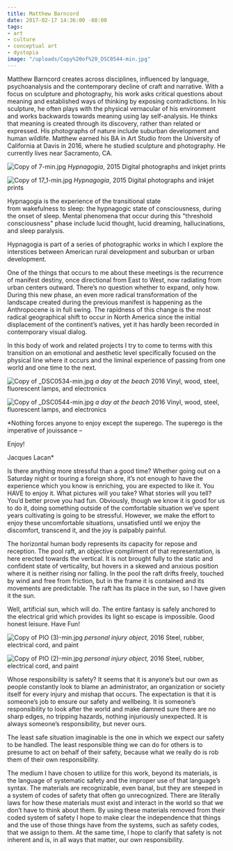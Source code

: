 ```yaml
---
title: Matthew Barncord
date: 2017-02-17 14:36:00 -08:00
tags:
- art
- culture
- conceptual art
- dystopia
image: "/uploads/Copy%20of%20_DSC0544-min.jpg"
---
```


Matthew Barncord creates across disciplines, influenced by language, psychoanalysis and the contemporary decline of craft and narrative. With a focus on sculpture and photography, his work asks critical questions about meaning and established ways of thinking by exposing contradictions. In his sculpture, he often plays with the physical vernacular of his environment and works backwards towards meaning using lay self-analysis. He thinks that meaning is created through its discovery, rather than related or expressed. His photographs of nature include suburban development and human wildlife. Matthew earned his BA in Art Studio from the University of California at Davis in 2016, where he studied sculpture and photography. He currently lives near Sacramento, CA.

![Copy of 7-min.jpg](/uploads/Copy%20of%207-min.JPG)
*Hypnagogia*, 2015
Digital photographs and inkjet prints

![Copy of 17_1-min.jpg](/uploads/Copy%20of%2017_1-min.jpg)
*Hypnagogia*, 2015
Digital photographs and inkjet prints

Hypnagogia is the experience of the transitional state from wakefulness to sleep: the hypnagogic state of consciousness, during the onset of sleep. Mental phenomena that occur during this &quot;threshold consciousness&quot; phase include lucid thought, lucid dreaming, hallucinations, and sleep paralysis. 

Hypnagogia is part of a series of photographic works in which I explore the interstices between American rural development and suburban or urban development.

One of the things that occurs to me about these meetings is the recurrence of manifest destiny, once directional from East to West, now radiating from urban centers outward. There’s no question whether to expand, only how. During this new phase, an even more radical transformation of the landscape created during the previous manifest is happening as the Anthropocene is in full swing. The rapidness of this change is the most radical geographical shift to occur in North America since the initial displacement of the continent’s natives, yet it has hardly been recorded in contemporary visual dialog.

In this body of work and related projects I try to come to terms with this transition on an emotional and aesthetic level specifically focused on the physical line where it occurs and the liminal experience of passing from one world and one time to the next.

![Copy of _DSC0534-min.jpg](/uploads/Copy%20of%20_DSC0534-min.jpg)
*a day at the beach* 2016
Vinyl, wood, steel, fluorescent lamps, and electronics

![Copy of _DSC0544-min.jpg](/uploads/Copy%20of%20_DSC0544-min.jpg)
*a day at the beach* 2016
Vinyl, wood, steel, fluorescent lamps, and electronics

*Nothing forces anyone to enjoy except the superego. The superego is the imperative of jouissance – 

Enjoy!

Jacques Lacan*

Is there anything more stressful than a good time? Whether going out on a Saturday night or touring a foreign shore, it’s not enough to have the experience which you know is enriching, you are expected to like it. You HAVE to enjoy it. What pictures will you take? What stories will you tell? You’d better prove you had fun. Obviously, though we know it is good for us to do it, doing something outside of the comfortable situation we’ve spent years cultivating is going to be stressful. However, we make the effort to enjoy these uncomfortable situations, unsatisfied until we enjoy the discomfort, transcend it, and the joy is palpably painful.

The horizontal human body represents its capacity for repose and reception. The pool raft, an objective compliment of that representation, is here erected towards the vertical. It is not brought fully to the static and confident state of verticality, but hovers in a skewed and anxious position where it is neither rising nor falling. In the pool the raft drifts freely, touched by wind and free from friction, but in the frame it is contained and its movements are predictable. The raft has its place in the sun, so I have given it the sun.

Well, artificial sun, which will do. The entire fantasy is safely anchored to the electrical grid which provides its light so escape is impossible. Good honest leisure. Have Fun!

![Copy of PIO (3)-min.jpg](/uploads/Copy%20of%20PIO%20(3)-min.jpg)
*personal injury object,* 2016
Steel, rubber, electrical cord, and paint

![Copy of PIO (2)-min.jpg](/uploads/Copy%20of%20PIO%20(2)-min.jpg)
*personal injury object,* 2016
Steel, rubber, electrical cord, and paint

Whose responsibility is safety? It seems that it is anyone’s but our own as people constantly look to blame an administrator, an organization or society itself for every injury and mishap that occurs. The expectation is that it is someone’s job to ensure our safety and wellbeing. It is someone’s responsibility to look after the world and make damned sure there are no sharp edges, no tripping hazards, nothing injuriously unexpected. It is always someone’s responsibility, but never ours.

The least safe situation imaginable is the one in which we expect our safety to be handled. The least responsible thing we can do for others is to presume to act on behalf of their safety, because what we really do is rob them of their own responsibility.

The medium I have chosen to utilize for this work, beyond its materials, is the language of systematic safety and the improper use of that language’s syntax. The materials are recognizable, even banal, but they are steeped in a system of codes of safety that often go unrecognized. There are literally laws for how these materials must exist and interact in the world so that we don’t have to think about them. By using these materials removed from their coded system of safety I hope to make clear the independence that things and the use of those things have from the systems, such as safety codes, that we assign to them. At the same time, I hope to clarify that safety is not inherent and is, in all ways that matter, our own responsibility.